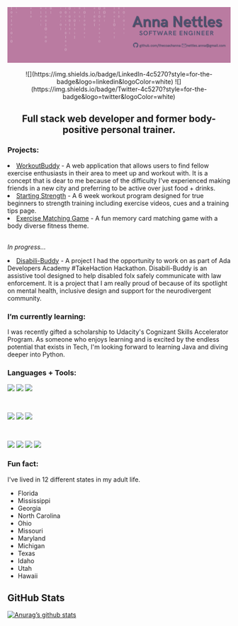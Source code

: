 ![Banner](banner.png)

<div align="center">
![](https://img.shields.io/badge/LinkedIn-4c5270?style=for-the-badge&logo=linkedin&logoColor=white)
![](https://img.shields.io/badge/Twitter-4c5270?style=for-the-badge&logo=twitter&logoColor=white)
</div>

<h2 align="center">
Full stack web developer and former body-positive personal trainer.
</h2> 

### Projects:

<li><a href="https://workoutbuddy2.herokuapp.com/">WorkoutBuddy</a> - A web application that allows users to find fellow exercise enthusiasts in their area to meet up and workout with. It is a concept that is dear to me because of the difficulty I’ve experienced making friends in a new city and preferring to be active over just food + drinks.</li>
<li><a href="https://starting-strength-frontend.herokuapp.com/workouts/home">Starting Strength</a> - A 6 week workout program designed for true beginners to strength training including exercise videos, cues and a training tips page.</li>
<li><a href="https://thecoachanna.github.io/Matching-Game/">Exercise Matching Game</a> - A fun memory card matching game with a body diverse fitness theme.</li>
<br>
<p><em>In progress...</em></p>

<li><a href="https://github.com/thecoachanna/takehaction">Disabili-Buddy</a> - A project I had the opportunity to work on as part of Ada Developers Academy #TakeHaction Hackathon. Disabili-Buddy is an assistive tool designed to help disabled folx safely communicate with law enforcement. It is a project that I am really proud of because of its spotlight on mental health, inclusive design and support for the neurodivergent community.</li>

### I’m currently learning:
I was recently gifted a scholarship to Udacity's Cognizant Skills Accelerator Program. As someone who enjoys learning and is excited by the endless potential that exists in Tech, I'm looking forward to learning Java and diving deeper into Python.

### Languages + Tools:
![](https://img.shields.io/badge/React-informational?style=flat&logo=react&color=ba7ba1)
![](https://img.shields.io/badge/JavaScript-informational?style=flat&logo=JavaScript&color=ba7ba1)
![](https://img.shields.io/badge/HTML5-informational?style=flat&logo=HTML5&color=ba7ba1)

 
<br>

![](https://img.shields.io/badge/Bootstrap-informational?style=flat&logo=Bootstrap&color=ba7ba1)
![](https://img.shields.io/badge/CSS3-informational?style=flat&logo=CSS3&color=ba7ba1)
![](https://img.shields.io/badge/styled--components-informational?style=flat&logo=styled-components&color=ba7ba1)

<br>

![](https://img.shields.io/badge/NPM-informational?style=flat&logo=NPM&color=ba7ba1)
![](https://img.shields.io/badge/Heroku-informational?style=flat&logo=Heroku&color=ba7ba1)
![](https://img.shields.io/badge/Git-informational?style=flat&logo=GitHub&color=ba7ba1)
![](https://img.shields.io/badge/GitHub-informational?style=flat&logo=GitHub&color=ba7ba1)


### Fun fact:
I've lived in 12 different states in my adult life.
- Florida
- Mississippi
- Georgia
- North Carolina
- Ohio
- Missouri
- Maryland
- Michigan
- Texas
- Idaho
- Utah
- Hawaii

## GitHub Stats
[![Anurag’s github stats](https://github-readme-stats.vercel.app/api?username=thecoachanna)](https://github.com/thecoachanna)


